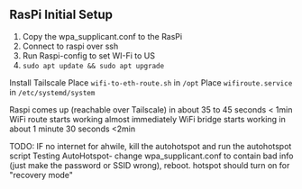 ## RasPi Initial Setup
1. Copy the wpa_supplicant.conf to the RasPi
1. Connect to raspi over ssh
1. Run Raspi-config to set WI-Fi to US
1. `sudo apt update && sudo apt upgrade`

Install Tailscale
Place `wifi-to-eth-route.sh` in `/opt`
Place `wifiroute.service` in `/etc/systemd/system`

Raspi comes up (reachable over Tailscale) in about 35 to 45 seconds < 1min
WiFi route starts working almost immediately
WiFi bridge starts working in about 1 minute 30 seconds <2min

TODO: IF no internet for ahwile, kill the autohotspot and run the autohotspot script
Testing AutoHotspot- change wpa_supplicant.conf to contain bad info (just make the password or SSID wrong), reboot. hotspot should turn on for "recovery mode"